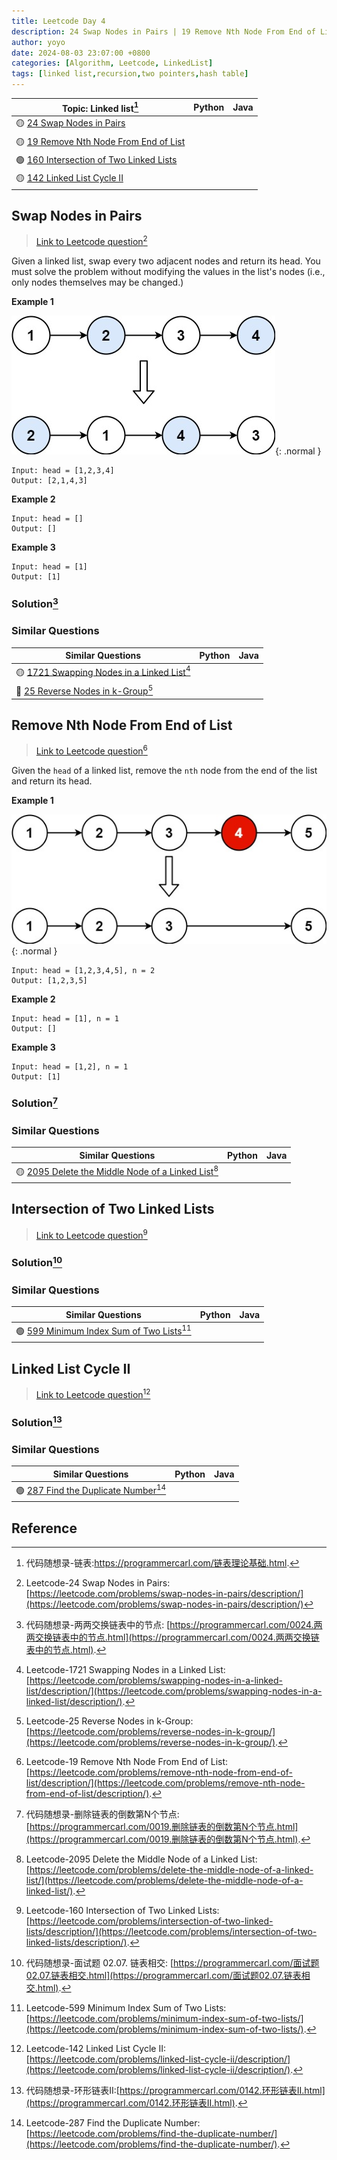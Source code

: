```yaml
---
title: Leetcode Day 4
description: 24 Swap Nodes in Pairs | 19 Remove Nth Node From End of List | 160 Intersection of Two Linked Lists | 142 Linked List Cycle II
author: yoyo
date: 2024-08-03 23:07:00 +0800
categories: [Algorithm, Leetcode, LinkedList]
tags: [linked list,recursion,two pointers,hash table]
---
```


| **Topic**: Linked list[^dmsxl]                                               |  Python |  Java    |
|------------------------------------------------------------------------------|---------|----------|
| 🟡 [24 Swap Nodes in Pairs](#swap-nodes-in-pairs)                            |         |          |
| 🟡 [19 Remove Nth Node From End of List](#remove-nth-node-from-end-of-list)  |         |          |
| 🟢 [160 Intersection of Two Linked Lists](#intersection-of-two-linked-lists) |         |          |
| 🟡 [142 Linked List Cycle II](#linked-list-cycle-ii)                         |         |          |

[^dmsxl]:代码随想录-链表:https://programmercarl.com/链表理论基础.html.

## Swap Nodes in Pairs

> [Link to Leetcode question](https://leetcode.com/problems/swap-nodes-in-pairs/description/)[^snip]

Given a linked list, swap every two adjacent nodes and return its head. You must solve the problem without modifying the values in the list's nodes (i.e., only nodes themselves may be changed.)

**Example 1**

![Desktop View](/assets/image//leetcode-day4-1.jpg){: .normal }

```
Input: head = [1,2,3,4]
Output: [2,1,4,3]
```

**Example 2**
```
Input: head = []
Output: []
```

**Example 3**
```
Input: head = [1]
Output: [1]
```

### Solution[^snipSolution]

### Similar Questions

| Similar Questions                                                                |   Python   |   Java     |
|----------------------------------------------------------------------------------|------------|------------|
| 🟡 [1721 Swapping Nodes in a Linked List](https://leetcode.com/problems/swapping-nodes-in-a-linked-list/description/)[^sniall]                                                                                      |            |            |
| 🔴 [25 Reverse Nodes in k-Group](https://leetcode.com/problems/reverse-nodes-in-k-group/)[^rnikg]                                                                                                                   |            |            |



## Remove Nth Node From End of List

> [Link to Leetcode question](https://leetcode.com/problems/remove-nth-node-from-end-of-list/description/)[^rnnfeol]

Given the `head` of a linked list, remove the `nth` node from the end of the list and return its head.

**Example 1**

![Desktop View](/assets/image//leetcode-day4-2.jpg){: .normal }

```
Input: head = [1,2,3,4,5], n = 2
Output: [1,2,3,5]
```

**Example 2**
```
Input: head = [1], n = 1
Output: []
```

**Example 3**
```
Input: head = [1,2], n = 1
Output: [1]
```

### Solution[^rnnfeolSolution]

### Similar Questions

| Similar Questions                                                                |   Python   |   Java     |
|----------------------------------------------------------------------------------|------------|------------|
| 🟡 [2095 Delete the Middle Node of a Linked List](https://leetcode.com/problems/delete-the-middle-node-of-a-linked-list/)[^dtmnoall]                                                                          |            |            |


##  Intersection of Two Linked Lists
> [Link to Leetcode question](https://leetcode.com/problems/intersection-of-two-linked-lists/description/)[^iotll]

### Solution[^iotllSolution]

### Similar Questions

| Similar Questions                                                                |   Python   |   Java     |
|----------------------------------------------------------------------------------|------------|------------|
| 🟢 [599 Minimum Index Sum of Two Lists](https://leetcode.com/problems/minimum-index-sum-of-two-lists/)[^misowll]                                                                                                    |            |            |

## Linked List Cycle II

> [Link to Leetcode question](https://leetcode.com/problems/linked-list-cycle-ii/description/)[^llc]

### Solution[^llcSolution]


### Similar Questions

| Similar Questions                                                                |   Python   |   Java     |
|----------------------------------------------------------------------------------|------------|------------|
| 🟢 [287 Find the Duplicate Number](https://leetcode.com/problems/find-the-duplicate-number/)[^ftdn]                                                                                                                 |            |            |

## Reference
[^dmsxl]:代码随想录-链表理论基础: [https://programmercarl.com/链表理论基础.html](https://programmercarl.com/链表理论基础.html)
[^snip]:Leetcode-24 Swap Nodes in Pairs: [https://leetcode.com/problems/swap-nodes-in-pairs/description/](https://leetcode.com/problems/swap-nodes-in-pairs/description/)
[^snipSolution]:代码随想录-两两交换链表中的节点: [https://programmercarl.com/0024.两两交换链表中的节点.html](https://programmercarl.com/0024.两两交换链表中的节点.html).
[^rnnfeol]:Leetcode-19 Remove Nth Node From End of List: [https://leetcode.com/problems/remove-nth-node-from-end-of-list/description/](https://leetcode.com/problems/remove-nth-node-from-end-of-list/description/).
[^rnnfeolSolution]:代码随想录-删除链表的倒数第N个节点: [https://programmercarl.com/0019.删除链表的倒数第N个节点.html](https://programmercarl.com/0019.删除链表的倒数第N个节点.html).
[^iotll]:Leetcode-160 Intersection of Two Linked Lists: [https://leetcode.com/problems/intersection-of-two-linked-lists/description/](https://leetcode.com/problems/intersection-of-two-linked-lists/description/).
[^iotllSolution]:代码随想录-面试题 02.07. 链表相交: [https://programmercarl.com/面试题02.07.链表相交.html](https://programmercarl.com/面试题02.07.链表相交.html).
[^llc]:Leetcode-142 Linked List Cycle II: [https://leetcode.com/problems/linked-list-cycle-ii/description/](https://leetcode.com/problems/linked-list-cycle-ii/description/).
[^llcSolution]:代码随想录-环形链表II:[https://programmercarl.com/0142.环形链表II.html](https://programmercarl.com/0142.环形链表II.html).
[^sniall]: Leetcode-1721 Swapping Nodes in a Linked List: [https://leetcode.com/problems/swapping-nodes-in-a-linked-list/description/](https://leetcode.com/problems/swapping-nodes-in-a-linked-list/description/).
[^rnikg]: Leetcode-25 Reverse Nodes in k-Group: [https://leetcode.com/problems/reverse-nodes-in-k-group/](https://leetcode.com/problems/reverse-nodes-in-k-group/).
[^dtmnoall]: Leetcode-2095 Delete the Middle Node of a Linked List: [https://leetcode.com/problems/delete-the-middle-node-of-a-linked-list/](https://leetcode.com/problems/delete-the-middle-node-of-a-linked-list/).
[^misowll]: Leetcode-599 Minimum Index Sum of Two Lists: [https://leetcode.com/problems/minimum-index-sum-of-two-lists/](https://leetcode.com/problems/minimum-index-sum-of-two-lists/).
[^ftdn]: Leetcode-287 Find the Duplicate Number: [https://leetcode.com/problems/find-the-duplicate-number/](https://leetcode.com/problems/find-the-duplicate-number/).

